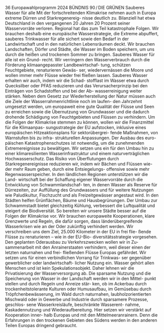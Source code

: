 36
Europawahlprogramm 2024
BÜNDNIS 90 / DIE GRÜNEN 
Sauberes Wasser für alle
Mit der fortschreitenden Klimakrise nehmen auch 
in Europa extreme Dürren und Starkregenereig-
nisse deutlich zu. Bilanziell hat etwa Deutschland 
in den vergangenen 20 Jahren 20 Prozent seiner 
Wasservorräte verloren. Regional hat das zum Teil 
katastrophale Folgen. Wir brauchen deshalb eine 
europäische Wasserstrategie, die Extreme abpuffert, 
sauberes Trinkwasser für alle sichert sowie den 
Bedarf in der Landwirtschaft und in den natürlichen 
Lebensräumen deckt. Wir brauchen Landschaften, 
Dörfer und Städte, die Wasser im Boden speichern, 
um uns durch die heißen und trockenen Sommer 
zu bringen. Sauberes Wasser für alle ist ein Grund-
recht. Wir verringern den Wasserverbrauch durch 
die Förderung klimaangepasster Landbewirtschaf-
tung, schützen Feuchtgebiete, renaturieren Gewäs-
ser, wiedervernässen die Moore und wollen immer 
mehr Flüsse wieder frei fließen lassen. Sauberes 
Wasser erhalten wir auch, indem wir die Schad-
stofflast im Wasser etwa durch Quecksilber oder 
PFAS reduzieren und das Verursacherprinzip bei 
den Einträgen von Schadstoffen und bei der Ab-
wasserreinigung weiter stärken. Neben dem Gesetz 
zur Wiederherstellung der Natur müssen auch die 
Ziele der Wasserrahmenrichtlinie noch im laufen-
den Jahrzehnt umgesetzt werden, um europaweit 
eine gute Qualität der Flüsse und Seen zu erreichen 
sowie die Übernutzung von Grundwasser und die 
dadurch drohende Schädigung von Feuchtgebieten 
und Flüssen zu verhindern.
Um die Folgen der Klimakrise stemmen zu können, 
wollen wir die Finanzmittel für die Klimaanpas-
sungsstrategie der EU aufstocken, inklusive eines 
europäischen Hitzeaktionsplans für sektorübergrei-
fende Maßnahmen, von Warnstufen bis zu infra-
strukturellen Anpassungen. Der Ausbau des euro-
päischen Katastrophenschutzes ist notwendig, um 
die zunehmenden Extremereignisse zu bewältigen.
Wir setzen uns ein für den Umbau hin zu einer 
klimaresilienten Wasserinfrastruktur und einem 
naturverträglichen Hochwasserschutz. Das Risiko 
von Überflutungen durch Starkregenereignisse 
reduzieren wir, indem wir Bächen und Flüssen wie-
der mehr Raum geben, durch eine Entsiegelungs-
offensive sowie mehr Regenwasserspeicher. In den 
ländlichen Regionen unterstützen wir die Land-
wirtschaft bei der Schaffung eigener Wasservorräte 
durch die Entwicklung von Schwammlandschaf-
ten, in denen Wasser als Reserve für Dürrezeiten, 
zur Auffüllung des Grundwassers und für weitere 
Nutzungen wie Paludikultur, Fischzucht und als 
Freizeitgewässer angestaut wird. In den Städten 
helfen Grünflächen, Bäume und Hausbegrünungen. 
Der Umbau zur Schwammstadt bietet gleichzeitig 
Kühlung, verbessert die Luftqualität und steigert 
die Biodiversität. So bereiten wir unsere Städte 
besser auf die Folgen der Klimakrise vor.
Wir brauchen europaweite Kooperationen, klare 
Grenzwerte und Regeln, die dafür sorgen, dass 
länderübergreifende Wasserkrisen wie an der Oder 
zukünftig verhindert werden. Wir verschreiben uns 
dem Ziel, 25.000 Kilometer in der EU in frei flie-
ßende Flüsse zu renaturieren – wie in der EU-Bio-
diversitätsstrategie vorgesehen. Den geplanten 
Oderausbau zu Verkehrszwecken wollen wir in Zu-
sammenarbeit mit den Anrainerstaaten verhindern, 
weil dieser einen der letzten naturnahen und frei-
fließenden Flüsse Europas gefährdet. Wir setzen 
uns für einen verbindlichen Vorrang für Trinkwas-
ser gegenüber gewerblicher oder landwirtschaft-
licher Nutzung ein. Wasser gehört allen Menschen 
und ist kein Spekulationsobjekt. Daher lehnen wir 
die Privatisierung der Wasserversorgung ab.
Die sparsame Nutzung und die Speicherung von 
Wasser in der Landschaft werden wir in den Mittel-
punkt stellen und durch Regeln und Anreize stär-
ken, ob im Ackerbau durch trockenheitstolerante 
Kulturen oder Humusaufbau, im Gemüsebau durch 
Tröpfchenbewässerung, im Wald durch naturnahen, 
laubholzorientierten Mischwald oder in Gewerbe 
und Industrie durch sparsamere Prozesse, geschlos-
sene Wasserkreisläufe, beschränkte Wasserent-
nahme, Kaskadennutzung und Wiederaufbereitung. 
Hier setzen wir verstärkt auf Kooperation inner-
halb Europas und mit den Mittelmeeranrainern. 
Denn die Erfahrungen in den trockenen Gebieten 
des Südens werden in den anderen Teilen Europas 
dringend gebraucht.
